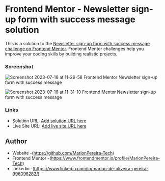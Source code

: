 # Frontend Mentor - Newsletter sign-up form with success message solution

This is a solution to the [Newsletter sign-up form with success message challenge on Frontend Mentor](https://www.frontendmentor.io/challenges/newsletter-signup-form-with-success-message-3FC1AZbNrv). Frontend Mentor challenges help you improve your coding skills by building realistic projects. 




### Screenshot

![Screenshot 2023-07-16 at 11-29-58 Frontend Mentor Newsletter sign-up form with success message](https://github.com/MarlonPereira-Tech/newsletter-sign-up-with-success-message-main/assets/132296352/824a517d-3457-4635-ab54-43c9621b0597)

![Screenshot 2023-07-16 at 11-31-10 Frontend Mentor Newsletter sign-up form with success message](https://github.com/MarlonPereira-Tech/newsletter-sign-up-with-success-message-main/assets/132296352/4e091344-de1b-47f3-aa79-e9f4c4a7d6f1)



### Links

- Solution URL: [Add solution URL here](https://your-solution-url.com)
- Live Site URL: [Add live site URL here](https://marlonpereira-tech.github.io/newsletter-sign-up-with-success-message-main/)



## Author

- Website -(https://github.com/MarlonPereira-Tech)
- Frontend Mentor -(https://www.frontendmentor.io/profile/MarlonPereira-Tech)
- Linkedin -(https://www.linkedin.com/in/marlon-de-oliveira-pereira-996096282/)

